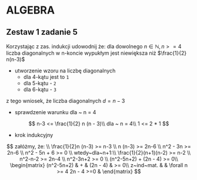 # ALGEBRA

## Zestaw 1 zadanie 5
Korzystając z zas. indukcji udowodnij że:
dla dowolnego $n \in \mathbb{N}, n >= 4$ liczba diagonalnych
w n-koncie wypukłym jest niewiększa niż $\frac{1}{2} n(n-3)$

- utworzenie wzoru na liczbę diagonalnych
    * dla 4-kątu jest to  `1`
    * dla 5-kątu - `2`
    * dla 6-kątu - `3`

z tego wniosek, że liczba diagonalnych $d = n-3$

- sprawdzenie warunku dla ~ n = 4

$$
n-3 <= \frac{1}{2} n (n - 3)\\
dla ~ n = 4\\
1 <= 2 * 1
$$

- krok indukcyjny

$$
załóżmy, że: \\
\frac{1}{2}n (n-3) >= n-3 \\
n (n-3) >= 2n-6 \\
n^2 - 3n >= 2n-6 \\
n^2 - 5n + 6 >= 0 \\
wtedy~dla~n+1:\\
\frac{1}{2}(n+1)(n-2) >= n-2 \\
n^2-n-2 >= 2n-4 \\
n^2-3n+2 >= 0 \\
(n^2-5n+2) + (2n - 4) >= 0\\
\begin{matrix}
(n^2-5n+2) &  + & (2n - 4) & >= 0\\
z~ind~mat. &    & \forall n >= 4 2n - 4 >=0 &
\end{matrix}
$$
